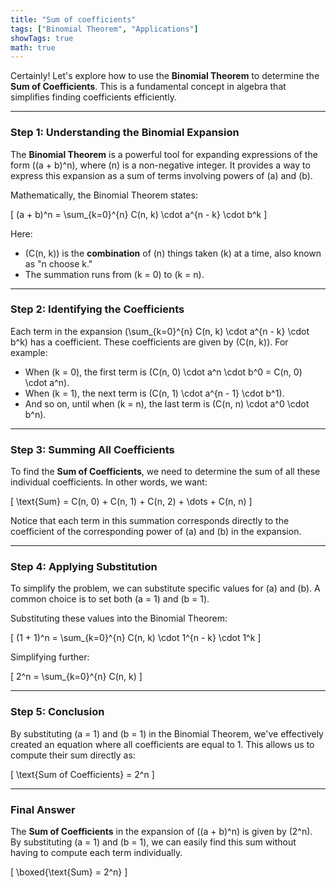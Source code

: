 ```yaml
---
title: "Sum of coefficients"
tags: ["Binomial Theorem", "Applications"]
showTags: true
math: true
---
```




Certainly! Let's explore how to use the **Binomial Theorem** to determine the **Sum of Coefficients**. This is a fundamental concept in algebra that simplifies finding coefficients efficiently.

---

### Step 1: Understanding the Binomial Expansion
The **Binomial Theorem** is a powerful tool for expanding expressions of the form \((a + b)^n\), where \(n\) is a non-negative integer. It provides a way to express this expansion as a sum of terms involving powers of \(a\) and \(b\).

Mathematically, the Binomial Theorem states:

\[
(a + b)^n = \sum_{k=0}^{n} C(n, k) \cdot a^{n - k} \cdot b^k
\]

Here:
- \(C(n, k)\) is the **combination** of \(n\) things taken \(k\) at a time, also known as "n choose k."
- The summation runs from \(k = 0\) to \(k = n\).

---

### Step 2: Identifying the Coefficients
Each term in the expansion \(\sum_{k=0}^{n} C(n, k) \cdot a^{n - k} \cdot b^k\) has a coefficient. These coefficients are given by \(C(n, k)\). For example:
- When \(k = 0\), the first term is \(C(n, 0) \cdot a^n \cdot b^0 = C(n, 0) \cdot a^n\).
- When \(k = 1\), the next term is \(C(n, 1) \cdot a^{n - 1} \cdot b^1\).
- And so on, until when \(k = n\), the last term is \(C(n, n) \cdot a^0 \cdot b^n\).

---

### Step 3: Summing All Coefficients
To find the **Sum of Coefficients**, we need to determine the sum of all these individual coefficients. In other words, we want:

\[
\text{Sum} = C(n, 0) + C(n, 1) + C(n, 2) + \dots + C(n, n)
\]

Notice that each term in this summation corresponds directly to the coefficient of the corresponding power of \(a\) and \(b\) in the expansion.

---

### Step 4: Applying Substitution
To simplify the problem, we can substitute specific values for \(a\) and \(b\). A common choice is to set both \(a = 1\) and \(b = 1\).

Substituting these values into the Binomial Theorem:

\[
(1 + 1)^n = \sum_{k=0}^{n} C(n, k) \cdot 1^{n - k} \cdot 1^k
\]

Simplifying further:

\[
2^n = \sum_{k=0}^{n} C(n, k)
\]

---

### Step 5: Conclusion
By substituting \(a = 1\) and \(b = 1\) in the Binomial Theorem, we've effectively created an equation where all coefficients are equal to 1. This allows us to compute their sum directly as:

\[
\text{Sum of Coefficients} = 2^n
\]

---

### Final Answer

The **Sum of Coefficients** in the expansion of \((a + b)^n\) is given by \(2^n\). By substituting \(a = 1\) and \(b = 1\), we can easily find this sum without having to compute each term individually.

\[
\boxed{\text{Sum} = 2^n}
\]
